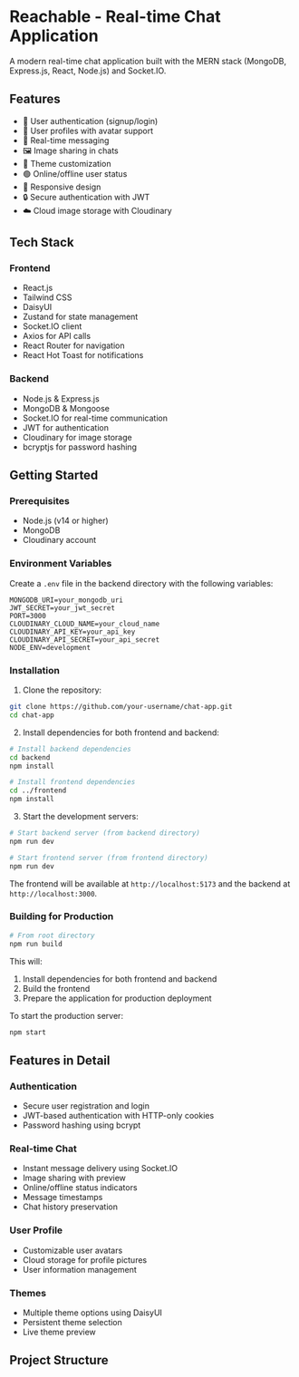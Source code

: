 # Reachable - Real-time Chat Application

A modern real-time chat application built with the MERN stack (MongoDB, Express.js, React, Node.js) and Socket.IO.

## Features

- 🔐 User authentication (signup/login)
- 👤 User profiles with avatar support
- 💬 Real-time messaging
- 🖼️ Image sharing in chats
- 🎨 Theme customization
- 🟢 Online/offline user status
- 📱 Responsive design
- 🔒 Secure authentication with JWT
- ☁️ Cloud image storage with Cloudinary

## Tech Stack

### Frontend

- React.js
- Tailwind CSS
- DaisyUI
- Zustand for state management
- Socket.IO client
- Axios for API calls
- React Router for navigation
- React Hot Toast for notifications

### Backend

- Node.js & Express.js
- MongoDB & Mongoose
- Socket.IO for real-time communication
- JWT for authentication
- Cloudinary for image storage
- bcryptjs for password hashing

## Getting Started

### Prerequisites

- Node.js (v14 or higher)
- MongoDB
- Cloudinary account

### Environment Variables

Create a `.env` file in the backend directory with the following variables:

```env
MONGODB_URI=your_mongodb_uri
JWT_SECRET=your_jwt_secret
PORT=3000
CLOUDINARY_CLOUD_NAME=your_cloud_name
CLOUDINARY_API_KEY=your_api_key
CLOUDINARY_API_SECRET=your_api_secret
NODE_ENV=development
```

### Installation

1. Clone the repository:

```bash
git clone https://github.com/your-username/chat-app.git
cd chat-app
```

2. Install dependencies for both frontend and backend:

```bash
# Install backend dependencies
cd backend
npm install

# Install frontend dependencies
cd ../frontend
npm install
```

3. Start the development servers:

```bash
# Start backend server (from backend directory)
npm run dev

# Start frontend server (from frontend directory)
npm run dev
```

The frontend will be available at `http://localhost:5173` and the backend at `http://localhost:3000`.

### Building for Production

```bash
# From root directory
npm run build
```

This will:

1. Install dependencies for both frontend and backend
2. Build the frontend
3. Prepare the application for production deployment

To start the production server:

```bash
npm start
```

## Features in Detail

### Authentication

- Secure user registration and login
- JWT-based authentication with HTTP-only cookies
- Password hashing using bcrypt

### Real-time Chat

- Instant message delivery using Socket.IO
- Image sharing with preview
- Online/offline status indicators
- Message timestamps
- Chat history preservation

### User Profile

- Customizable user avatars
- Cloud storage for profile pictures
- User information management

### Themes

- Multiple theme options using DaisyUI
- Persistent theme selection
- Live theme preview

## Project Structure
